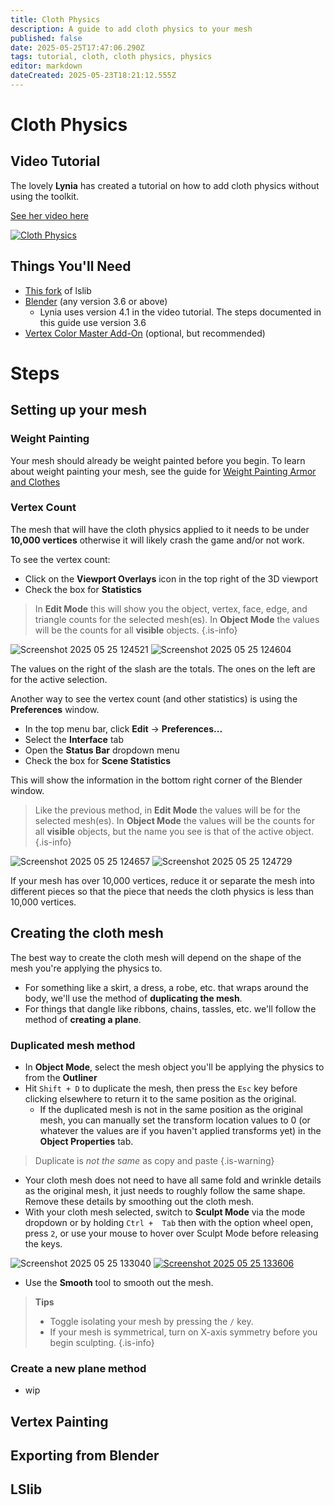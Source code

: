 ```yaml
---
title: Cloth Physics
description: A guide to add cloth physics to your mesh
published: false
date: 2025-05-25T17:47:06.290Z
tags: tutorial, cloth, cloth physics, physics
editor: markdown
dateCreated: 2025-05-23T18:21:12.555Z
---
```


# Cloth Physics

## Video Tutorial

The lovely **Lynia** has created a tutorial on how to add cloth physics without using the toolkit.

[See her video here](https://www.youtube.com/watch?v=-dXZ11lBXH4&list=PLy0yNPbdX35HvxgIuDE-oI9br25SoWtOk)

[![Cloth Physics](https://markdown-videos-api.jorgenkh.no/url?url=https%3A%2F%2Fwww.youtube.com%2Fwatch%3Fv%3D-dXZ11lBXH4%26list%3DPLy0yNPbdX35HvxgIuDE-oI9br25SoWtOk)](https://www.youtube.com/watch?v=-dXZ11lBXH4&list=PLy0yNPbdX35HvxgIuDE-oI9br25SoWtOk)

## Things You'll Need

- [This fork](https://github.com/nicoco007/lslib) of lslib
- [Blender](https://www.blender.org/download/) (any version 3.6 or above)
	- Lynia uses version 4.1 in the video tutorial. The steps documented in this guide use version 3.6
- [Vertex Color Master Add-On](https://github.com/andyp123/blender_vertex_color_master/releases) (optional, but recommended)

# Steps

## Setting up your mesh

### Weight Painting

Your mesh should already be weight painted before you begin. To learn about weight painting your mesh, see the guide for [Weight Painting Armor and Clothes](https://wiki.bg3.community/en/Tutorials/Visual/Weight-Painting-Armor)

### Vertex Count

The mesh that will have the cloth physics applied to it needs to be under **10,000 vertices** otherwise it will likely crash the game and/or not work. 

To see the vertex count:
- Click on the **Viewport Overlays** icon in the top right of the 3D viewport
- Check the box for **Statistics**

> In **Edit Mode** this will show you the object, vertex, face, edge, and triangle counts for the selected mesh(es). In **Object Mode** the values will be the counts for all **visible** objects.
{.is-info}

![Screenshot 2025 05 25 124521](https://tinypic.host/images/2025/05/25/Screenshot-2025-05-25-124521.png) ![Screenshot 2025 05 25 124604](https://tinypic.host/images/2025/05/25/Screenshot-2025-05-25-124604.png)

The values on the right of the slash are the totals. The ones on the left are for the active selection.

Another way to see the vertex count (and other statistics) is using the **Preferences** window. 

- In the top menu bar, click **Edit** → **Preferences...**
- Select the **Interface** tab
- Open the **Status Bar** dropdown menu
- Check the box for **Scene Statistics**

This will show the information in the bottom right corner of the Blender window. 

> Like the previous method, in **Edit Mode** the values will be for the selected mesh(es). In **Object Mode** the values will be the counts for all **visible** objects, but the name you see is that of the active object.
{.is-info}

![Screenshot 2025 05 25 124657](https://tinypic.host/images/2025/05/25/Screenshot-2025-05-25-124657.png)
![Screenshot 2025 05 25 124729](https://tinypic.host/images/2025/05/25/Screenshot-2025-05-25-124729.png)


If your mesh has over 10,000 vertices, reduce it or separate the mesh into different pieces so that the piece that needs the cloth physics is less than 10,000 vertices.

## Creating the cloth mesh

The best way to create the cloth mesh will depend on the shape of the mesh you're applying the physics to. 

- For something like a skirt, a dress, a robe, etc. that wraps around the body, we'll use the method of **duplicating the mesh**. 
- For things that dangle like ribbons, chains, tassles, etc. we'll follow the method of **creating a plane**.

### Duplicated mesh method

- In **Object Mode**, select the mesh object you'll be applying the physics to from the **Outliner**
- Hit `Shift + D` to duplicate the mesh, then press the `Esc` key before clicking elsewhere to return it to the same position as the original.
	- If the duplicated mesh is not in the same position as the original mesh, you can manually set the transform location values to 0 (or whatever the values are if you haven't applied transforms yet) in the **Object Properties** tab.
> Duplicate is _not the same_ as copy and paste
{.is-warning}
- Your cloth mesh does not need to have all same fold and wrinkle details as the original mesh, it just needs to roughly follow the same shape. Remove these details by smoothing out the cloth mesh. 
- With your cloth mesh selected, switch to **Sculpt Mode** via the mode dropdown or by holding `Ctrl +  Tab` then with the option wheel open, press `2`, or use your mouse to hover over Sculpt Mode before releasing the keys.

![Screenshot 2025 05 25 133040](https://tinypic.host/images/2025/05/25/Screenshot-2025-05-25-133040.png) [![Screenshot 2025 05 25 133606](https://tinypic.host/images/2025/05/25/Screenshot-2025-05-25-133606.md.png)](https://tinypic.host/image/Screenshot-2025-05-25-133606.3YolL4)

- Use the **Smooth** tool to smooth out the mesh.

> **Tips**
> - Toggle isolating your mesh by pressing the `/` key.
> - If your mesh is symmetrical, turn on X-axis symmetry before you begin sculpting.
{.is-info}

### Create a new plane method

- wip

## Vertex Painting


## Exporting from Blender

## LSlib
